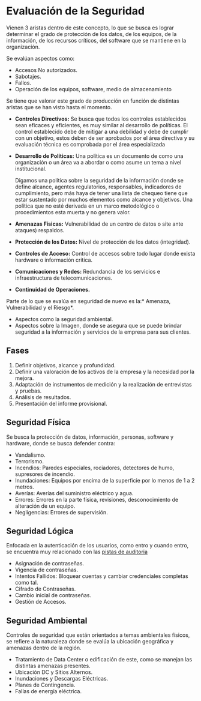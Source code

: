 # Evaluación de la Seguridad

Vienen 3 aristas dentro de este concepto, lo que se busca es lograr determinar el grado de protección de los datos, de los equipos, de la información, de los recursos críticos, del software que se mantiene en la organización.

Se evalúan aspectos como:

* Accesos No autorizados.
* Sabotajes.
* Fallos.
* Operación de los equipos, software, medio de almacenamiento

Se tiene que valorar este grado de producción en función de distintas aristas que se han visto hasta el momento.

* **Controles Directivos:** Se busca que todos los controles establecidos sean eficaces y eficientes, es muy similar al desarrollo de políticas. El control establecido debe de mitigar a una debilidad y debe de cumplir con un objetivo, estos deben de ser aprobados por el área directiva y su evaluación técnica es comprobada por el área especializada
* **Desarrollo de Políticas:** Una política es un documento de como una organización o un área va a abordar o como asume un tema a nivel institucional.

  Digamos una política sobre la seguridad de la información donde se define alcance, agentes regulatorios, responsables, indicadores de cumplimiento, pero más haya de tener una lista de chequeo tiene que estar sustentado por muchos elementos como alcance y objetivos. Una política que no esté derivada en un marco metodológico o procedimientos esta muerta y no genera valor.
* **Amenazas Físicas:** Vulnerabilidad de un centro de datos o site ante ataques) respaldos.
* **Protección de los Datos:** Nivel de protección de los datos (integridad).
* **Controles de Acceso:** Control de accesos sobre todo lugar donde exista hardware o información critica.
* **Comunicaciones y Redes:** Redundancia de los servicios e infraestructura de telecomunicaciones.
* **Continuidad de Operaciones.**

Parte de lo que se evalúa en seguridad de nuevo es la:\* Amenaza, Vulnerabilidad y el Riesgo\*.

* Aspectos como la seguridad ambiental.
* Aspectos sobre la Imagen, donde se asegura que se puede brindar seguridad a la información y servicios de la empresa para sus clientes.

## Fases

1. Definir objetivos, alcance y profundidad.
2. Definir una valoración de los activos de la empresa y la necesidad por la mejora.
3. Adaptación de instrumentos de medición y la realización de entrevistas y pruebas.
4. Análisis de resultados.
5. Presentación del informe provisional.

## Seguridad Física

Se busca la protección de datos, información, personas, software y hardware, donde se busca defender contra:

* Vandalismo.
* Terrorismo.
* Incendios: Paredes especiales, rociadores, detectores de humo, supresores de incendio.
* Inundaciones: Equipos por encima de la superficie por lo menos de 1 a 2 metros.
* Averías: Averías del suministro eléctrico y agua.
* Errores: Errores en la parte física, revisiones, desconocimiento de alteración de un equipo.
* Negligencias: Errores de supervisión.

## Seguridad Lógica

Enfocada en la autenticación de los usuarios, como entro y cuando entro, se encuentra muy relacionado con las [pistas de auditoria](Pistas_de_Auditoria.md)

* Asignación de contraseñas.
* Vigencia de contraseñas.
* Intentos Fallidos: Bloquear cuentas y cambiar credenciales completas como tal.
* Cifrado de Contraseñas.
* Cambio inicial de contraseñas.
* Gestión de Accesos.

## Seguridad Ambiental

Controles de seguridad que están orientados a temas ambientales físicos, se refiere a la naturaleza donde se evalúa la ubicación geográfica y amenazas dentro de la región.

* Tratamiento de Data Center o edificación de este, como se manejan las distintas amenazas presentes.
* Ubicación DC y Sitios Alternos.
* Inundaciones y Descargas Eléctricas.
* Planes de Contingencia.
* Fallas de energía eléctrica.